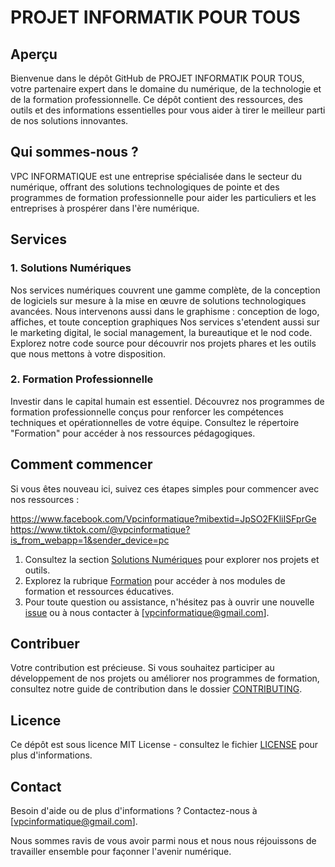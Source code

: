 # PROJET INFORMATIK POUR TOUS

## Aperçu

Bienvenue dans le dépôt GitHub de PROJET INFORMATIK POUR TOUS, votre partenaire expert dans le domaine du numérique, de la technologie et de la formation professionnelle. Ce dépôt contient des ressources, des outils et des informations essentielles pour vous aider à tirer le meilleur parti de nos solutions innovantes.

## Qui sommes-nous ?

VPC INFORMATIQUE est une entreprise spécialisée dans le secteur du numérique, offrant des solutions technologiques de pointe et des programmes de formation professionnelle pour aider les particuliers et les entreprises à prospérer dans l'ère numérique.

## Services

### 1. Solutions Numériques

Nos services numériques couvrent une gamme complète, de la conception de logiciels sur mesure à la mise en œuvre de solutions technologiques avancées.
Nous intervenons aussi dans le graphisme : conception de logo, affiches, et toute conception graphiques
Nos services s'etendent aussi sur le marketing digital, le social management, la bureautique et le nod code.
Explorez notre code source pour découvrir nos projets phares et les outils que nous mettons à votre disposition.

### 2. Formation Professionnelle

Investir dans le capital humain est essentiel. Découvrez nos programmes de formation professionnelle conçus pour renforcer les compétences techniques et opérationnelles de votre équipe. Consultez le répertoire "Formation" pour accéder à nos ressources pédagogiques.

## Comment commencer

Si vous êtes nouveau ici, suivez ces étapes simples pour commencer avec nos ressources :

https://www.facebook.com/Vpcinformatique?mibextid=JpSO2FKliISFprGe
https://www.tiktok.com/@vpcinformatique?is_from_webapp=1&sender_device=pc

1. Consultez la section [Solutions Numériques](/solutions-numeriques) pour explorer nos projets et outils.
2. Explorez la rubrique [Formation](/formation) pour accéder à nos modules de formation et ressources éducatives.
3. Pour toute question ou assistance, n'hésitez pas à ouvrir une nouvelle [issue](/issues) ou à nous contacter à [vpcinformatique@gmail.com].

## Contribuer

Votre contribution est précieuse. Si vous souhaitez participer au développement de nos projets ou améliorer nos programmes de formation, consultez notre guide de contribution dans le dossier [CONTRIBUTING](/CONTRIBUTING.md).

## Licence

Ce dépôt est sous licence MIT License - consultez le fichier [LICENSE](/LICENSE) pour plus d'informations.

## Contact

Besoin d'aide ou de plus d'informations ? Contactez-nous à [vpcinformatique@gmail.com].

Nous sommes ravis de vous avoir parmi nous et nous nous réjouissons de travailler ensemble pour façonner l'avenir numérique.


```
